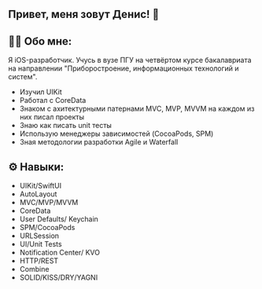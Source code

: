 ## Привет, меня зовут Денис! 👋

<!--
**NeX0Zz/NeX0Zz** is a ✨ _special_ ✨ repository because its `README.md` (this file) appears on your GitHub profile.

Here are some ideas to get you started:

- 🔭 I’m currently working on ...
- 🌱 I’m currently learning ...
- 👯 I’m looking to collaborate on ...
- 🤔 I’m looking for help with ...
- 💬 Ask me about ...
- 📫 How to reach me: ...
- 😄 Pronouns: ...
- ⚡ Fun fact: ...
-->

## :man_technologist: Обо мне:
Я iOS-разработчик. Учусь в вузе ПГУ на четвёртом курсе бакалавриата на направлении "Приборостроение, информационных технологий и систем".
- Изучил UIKit
- Работал с CoreData
- Знаком с ахитектурными патернами MVC, MVP, MVVM на каждом из них писал проекты
- Знаю как писать unit тесты
- Использую менеджеры зависимостей (CocoaPods, SPM)
- Зная методологии разработки Agile и Waterfall

## ⚙️ Навыки:
- UIKit/SwiftUI
- AutoLayout
- MVC/MVP/MVVM
- CoreData
- User Defaults/ Keychain
- SPM/CocoaPods
- URLSession
- UI/Unit Tests
- Notification Center/ KVO
- HTTP/REST
- Combine
- SOLID/KISS/DRY/YAGNI

